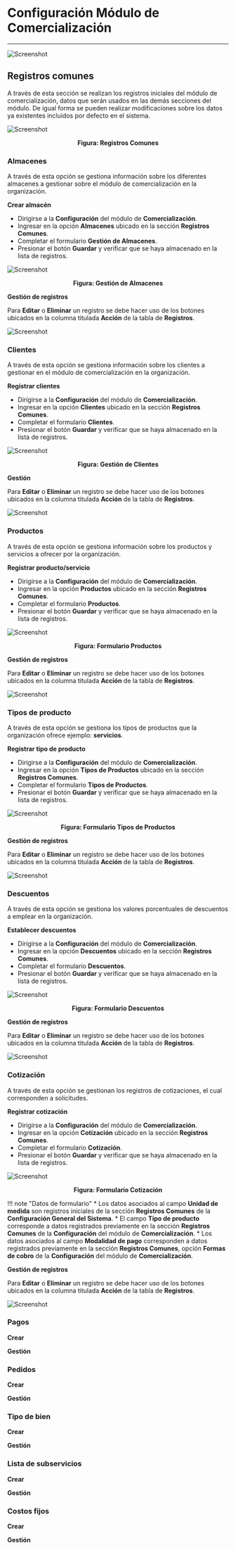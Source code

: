 # Configuración Módulo de Comercialización
******************************************

![Screenshot](../img/logokavac.png#imagen)

## Registros comunes

A través de esta sección se realizan los registros iniciales del módulo de comercialización, datos que serán usados en las demás secciones del módulo. De igual forma se pueden realizar modificaciones sobre los datos ya existentes incluidos por defecto en el sistema. 

![Screenshot](../img/img1.png#imagen)<div style="text-align: center;font-weight: bold">Figura: Registros Comunes</div>


### Almacenes	

A través de esta opción se gestiona información sobre los diferentes almacenes a gestionar sobre el módulo de comercialización en la organización. 

**Crear almacén**

-   Dirigirse a la **Configuración** del módulo de **Comercialización**.
-   Ingresar en la opción **Almacenes** ubicado en la sección **Registros Comunes**.
-   Completar el formulario **Gestión de Almacenes**.
-   Presionar el botón **Guardar** y verificar que se haya almacenado en la lista de registros.

![Screenshot](../img/image1015.png#imagen)<div style="text-align: center;font-weight: bold">Figura: Gestión de Almacenes</div>

**Gestión de registros** 

Para **Editar** o **Eliminar** un registro se debe hacer uso de los botones ubicados en la columna titulada **Acción** de la tabla de **Registros**.

![Screenshot](../img/manage_1.png#imagen)

### Clientes	

A través de esta opción se gestiona información sobre los clientes a gestionar en el módulo de comercialización en la organización. 

**Registrar clientes**

-   Dirigirse a la **Configuración** del módulo de **Comercialización**.
-   Ingresar en la opción **Clientes** ubicado en la sección **Registros Comunes**.
-   Completar el formulario **Clientes**.
-   Presionar el botón **Guardar** y verificar que se haya almacenado en la lista de registros.

![Screenshot](../img/image1016.png#imagen)<div style="text-align: center;font-weight: bold">Figura: Gestión de Clientes</div>

**Gestión** 

Para **Editar** o **Eliminar** un registro se debe hacer uso de los botones ubicados en la columna titulada **Acción** de la tabla de **Registros**.

![Screenshot](../img/manage_1.png#imagen)

### Productos	

A través de esta opción se gestiona información sobre los productos y servicios a ofrecer por la organización. 

**Registrar producto/servicio**

-   Dirigirse a la **Configuración** del módulo de **Comercialización**.
-   Ingresar en la opción **Productos** ubicado en la sección **Registros Comunes**.
-   Completar el formulario **Productos**.
-   Presionar el botón **Guardar** y verificar que se haya almacenado en la lista de registros.

![Screenshot](../img/image1018.png#imagen)<div style="text-align: center;font-weight: bold">Figura: Formulario Productos</div>

**Gestión de registros** 

Para **Editar** o **Eliminar** un registro se debe hacer uso de los botones ubicados en la columna titulada **Acción** de la tabla de **Registros**.

![Screenshot](../img/manage_1.png#imagen)

### Tipos de producto	

A través de esta opción se gestiona los tipos de productos que la organización ofrece ejemplo: **servicios**.   

**Registrar tipo de producto**

-   Dirigirse a la **Configuración** del módulo de **Comercialización**.
-   Ingresar en la opción **Tipos de Productos** ubicado en la sección **Registros Comunes**.
-   Completar el formulario **Tipos de Productos**.
-   Presionar el botón **Guardar** y verificar que se haya almacenado en la lista de registros.

![Screenshot](../img/image1017.png#imagen)<div style="text-align: center;font-weight: bold">Figura: Formulario Tipos de Productos</div>

**Gestión de registros** 

Para **Editar** o **Eliminar** un registro se debe hacer uso de los botones ubicados en la columna titulada **Acción** de la tabla de **Registros**.

![Screenshot](../img/manage_1.png#imagen)

### Descuentos	

A través de esta opción se gestiona los valores porcentuales de descuentos a emplear en la organización.    

**Establecer descuentos**

-   Dirigirse a la **Configuración** del módulo de **Comercialización**.
-   Ingresar en la opción **Descuentos** ubicado en la sección **Registros Comunes**.
-   Completar el formulario **Descuentos**.
-   Presionar el botón **Guardar** y verificar que se haya almacenado en la lista de registros.

![Screenshot](../img/image1019.png#imagen)<div style="text-align: center;font-weight: bold">Figura: Formulario Descuentos</div>

**Gestión de registros** 

Para **Editar** o **Eliminar** un registro se debe hacer uso de los botones ubicados en la columna titulada **Acción** de la tabla de **Registros**.

![Screenshot](../img/manage_1.png#imagen)

### Cotización	

A través de esta opción se gestionan los registros de cotizaciones, el cual corresponden a solicitudes.    

**Registrar cotización**

-   Dirigirse a la **Configuración** del módulo de **Comercialización**.
-   Ingresar en la opción **Cotización** ubicado en la sección **Registros Comunes**.
-   Completar el formulario **Cotización**.
-   Presionar el botón **Guardar** y verificar que se haya almacenado en la lista de registros.

![Screenshot](../img/image1020.png#imagen)<div style="text-align: center;font-weight: bold">Figura: Formulario Cotización</div>

!!! note "Datos de formulario"
    *   Los datos asociados al campo **Unidad de medida** son registros iniciales de la sección **Registros Comunes** de la **Configuración General del Sistema**.
    *   El campo **Tipo de producto** corresponde a datos registrados previamente en la sección **Registros Comunes** de la **Configuración** del módulo de **Comercialización**.
    *   Los datos asociados  al campo **Modalidad de pago** corresponden a datos registrados previamente en la sección **Registros Comunes**, opción **Formas de cobro** de la **Configuración** del módulo de **Comercialización**.   

**Gestión de registros** 

Para **Editar** o **Eliminar** un registro se debe hacer uso de los botones ubicados en la columna titulada **Acción** de la tabla de **Registros**.

![Screenshot](../img/manage_1.png#imagen)

### Pagos

**Crear**

**Gestión** 

### Pedidos	

**Crear**

**Gestión** 

### Tipo de bien	

**Crear**

**Gestión** 

### Lista de subservicios

**Crear**

**Gestión** 

### Costos fijos	

**Crear**

**Gestión** 